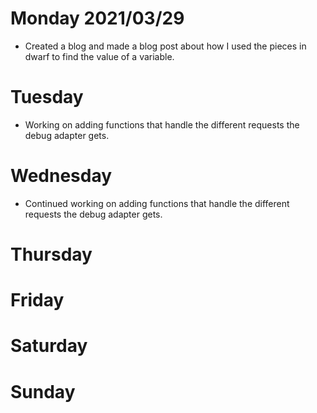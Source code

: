 # Monday 2021/03/29
* Created a blog and made a blog post about how I used the pieces in dwarf to find the value of a variable.

# Tuesday
* Working on adding functions that handle the different requests the debug adapter gets.


# Wednesday
* Continued working on adding functions that handle the different requests the debug adapter gets.


# Thursday

# Friday

# Saturday

# Sunday

